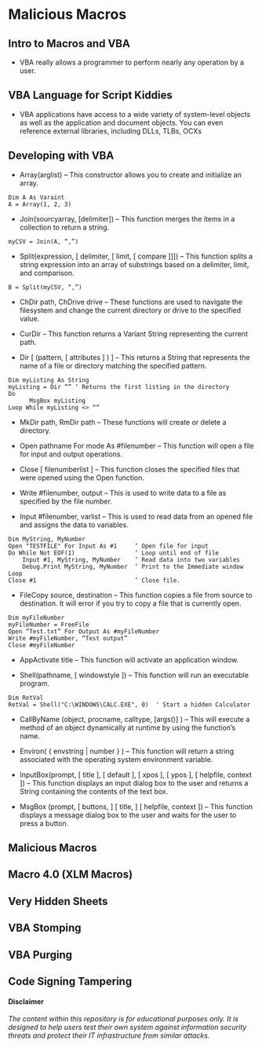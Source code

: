 # Malicious Macros

## Intro to Macros and VBA

- VBA really allows a programmer to perform nearly any operation by a user.

## VBA Language for Script Kiddies

- VBA applications have access to a wide variety of system-level objects as well as the application and document objects. You can even reference external libraries, including DLLs, TLBs, OCXs

## Developing with VBA

- Array(arglist) – This constructor allows you to create and initialize an array. 

```
Dim A As Varaint
A = Array(1, 2, 3)
```

- Join(sourcyarray, [delimiter]) – This function merges the items in a collection to return a string.

```
myCSV = Join(A, “,”)
```

- Split(expression, [ delimiter, [ limit, [ compare ]]]) – This function splits a string expression into an array of substrings based on a delimiter, limit, and comparison.

```
B = Split(myCSV, “,”)
```

- ChDir path, ChDrive drive – These functions are used to navigate the filesystem and change the current directory or drive to the specified value.

- CurDir – This function returns a Variant String representing the current path.

- Dir [ (pattern, [ attributes ] ) ] – This returns a String that represents the name of a file or directory matching the specified pattern.

```
Dim myListing As String
myListing = Dir “” ‘ Returns the first listing in the directory
Do
      MsgBox myListing
Loop While myListing <> “”
```

- MkDir path, RmDir path – These functions will create or delete a directory.

- Open pathname For mode As #filenumber – This function will open a file for input and output operations.

- Close [ filenumberlist ] – This function closes the specified files that were opened using the Open function.

- Write #filenumber, output – This is used to write data to a file as specified by the file number.

- Input #filenumber, varlist – This is used to read data from an opened file and assigns the data to variables.

```
Dim MyString, MyNumber
Open "TESTFILE" For Input As #1     ‘ Open file for input
Do While Not EOF(1)                 ‘ Loop until end of file
    Input #1, MyString, MyNumber    ‘ Read data into two variables
    Debug.Print MyString, MyNumber  ‘ Print to the Immediate window
Loop
Close #1                            ‘ Close file.
```

- FileCopy source, destination – This function copies a file from source to destination. It will error if you try to copy a file that is currently open.

```
Dim myFileNumber
myFileNumber = FreeFile
Open “Test.txt” For Output As #myFileNumber
Write #myFileNumber, “Test output”
Close #myFileNumber
```

- AppActivate title – This function will activate an application window.

- Shell(pathname, [ windowstyle ]) – This function will run an executable program. 

```
Dim RetVal
RetVal = Shell("C:\WINDOWS\CALC.EXE", 0)  ' Start a hidden Calculator
```

- CallByName (object, procname, calltype, [args()] ) – This will execute a method of an object dynamically at runtime by using the function’s name.

- Environ( { envstring | number } ) – This function will return a string associated with the operating system environment variable.

- InputBox(prompt, [ title ], [ default ], [ xpos ], [ ypos ], [ helpfile, context ]) – This function displays an input dialog box to the user and returns a String containing the contents of the text box.

- MsgBox (prompt, [ buttons, ] [ title, ] [ helpfile, context ]) – This function displays a message dialog box to the user and waits for the user to press a button. 

## Malicious Macros

## Macro 4.0 (XLM Macros)

## Very Hidden Sheets

## VBA Stomping

## VBA Purging

## Code Signing Tampering

#### Disclaimer
*The content within this repository is for educational purposes only. It is designed to help users test their own system against information security threats and protect their IT infrastructure from similar attacks.*

